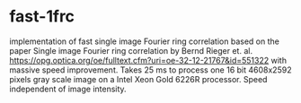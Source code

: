 # fast-1frc
implementation of fast single image Fourier ring correlation based on the paper
Single image Fourier ring correlation by Bernd Rieger et. al.
https://opg.optica.org/oe/fulltext.cfm?uri=oe-32-12-21767&id=551322
with massive speed improvement.
Takes 25 ms to process one 16 bit 4608x2592 pixels gray scale image
on a Intel Xeon Gold 6226R processor.
Speed independent of image intensity.

